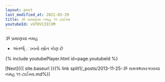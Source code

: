 ```yaml
---
layout: post
last_modified_at: 2021-03-29
title: ૐ પ્રમાણયા નમહ ૧૧ ટાઈમ્સ
youtubeId: vGTOV13ICXM
---
```

 
 
 ૐ પ્રમાણયા નમહ  
 
 -  અંતર્જ્ .ાનનો સ્ત્રોત કોણ છે 
 
  
 
  
 
 
 
 
 
 


{% include youtubePlayer.html id=page.youtubeId %}
 
[Next]({{ site.baseurl }}{% link  split1/_posts/2013-11-25-ૐ સમવથસરકારાયા નમહ ૧૧ ટાઈમ્સ.md%})
 
